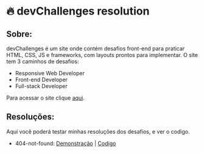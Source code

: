 # 🔥 devChallenges resolution

## Sobre:
devChallenges é um site onde contém desafios front-end para praticar HTML, CSS, JS e frameworks, com layouts prontos para implementar. O site tem 3 caminhos de desafios:
- Responsive Web Developer
- Front-end Developer
- Full-stack Developer

Para acessar o site clique <a href="https://devchallenges.io/">aqui</a>.

## Resoluções:
Aqui você poderá testar minhas resoluções dos desafios, e ver o codigo.

- 404-not-found: <a href="https://devchallenges-resolution.web.app/challenges/404-not-found-master/index.html">Demonstração</a> | <a href="https://github.com/alex-diego/devchallenges-resolution/tree/main/public/challenges/404-not-found-master">Codigo</a>